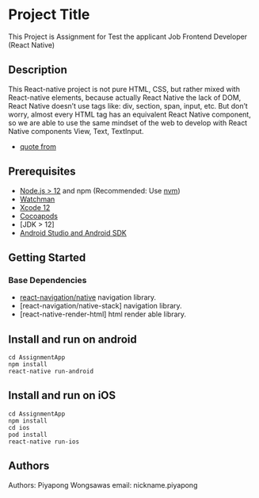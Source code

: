 # Project Title

This Project is Assignment for Test the applicant Job Frontend Developer (React Native)

## Description

This React-native project is not pure HTML, CSS, but rather mixed with React-native elements, 
because actually  React Native the lack of DOM, React Native doesn’t use tags like: div, section, span, input, etc. 
But don’t worry, almost every HTML tag has an equivalent React Native component, 
so we are able to use the same mindset of the web to develop with React Native components View, Text, TextInput.
* [quote from](https://medium.com/magnetis-backstage/5-things-that-youll-learn-when-you-start-to-use-react-native-1ed601e6eac)


## Prerequisites

- [Node.js > 12](https://nodejs.org) and npm (Recommended: Use [nvm](https://github.com/nvm-sh/nvm))
- [Watchman](https://facebook.github.io/watchman)
- [Xcode 12](https://developer.apple.com/xcode)
- [Cocoapods](https://cocoapods.org)
- [JDK > 12]
- [Android Studio and Android SDK](https://developer.android.com/studio)

## Getting Started

### Base Dependencies
- [react-navigation/native](https://reactnavigation.org/) navigation library.
- [react-navigation/native-stack] navigation library.
- [react-native-render-html] html render able library.


## Install and run on android
```
cd AssignmentApp
npm install
react-native run-android
```

## Install and run on iOS
```
cd AssignmentApp
npm install
cd ios
pod install
react-native run-ios
```

## Authors

Authors: Piyapong Wongsawas
email: nickname.piyapong

